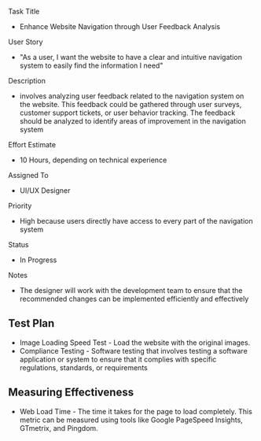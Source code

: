 Task Title
* Enhance Website Navigation through User Feedback Analysis

User Story 
* "As a user, I want the website to have a clear and intuitive navigation system to easily find the information I need"

Description
* involves analyzing user feedback related to the navigation system on the website. This feedback could be gathered through user surveys, customer support tickets, or user behavior tracking. The feedback should be analyzed to identify areas of improvement in the navigation system

Effort Estimate
* 10 Hours, depending on technical experience

Assigned To
* UI/UX Designer

Priority
* High because users directly have access to every part of the navigation system

Status
* In Progress

Notes
* The designer will work with the development team to ensure that the recommended changes can be implemented efficiently and effectively

## Test Plan
* Image Loading Speed Test - Load the website with the original images.
* Compliance Testing - Software testing that involves testing a software application or system to ensure that it complies with specific regulations, standards, or requirements

## Measuring Effectiveness
* Web Load Time - The time it takes for the page to load completely. This metric can be measured using tools like Google PageSpeed Insights, GTmetrix, and Pingdom.